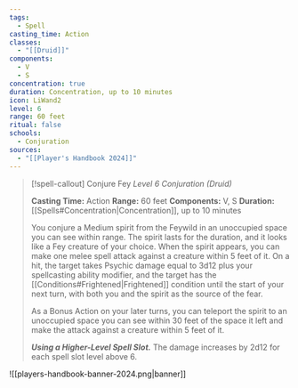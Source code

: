 ```yaml
---
tags:
  - Spell
casting_time: Action
classes:
  - "[[Druid]]"
components:
  - V
  - S
concentration: true
duration: Concentration, up to 10 minutes
icon: LiWand2
level: 6
range: 60 feet
ritual: false
schools:
  - Conjuration
sources: 
  - "[[Player's Handbook 2024]]"
---
```

>[!spell-callout] Conjure Fey
>_Level 6 Conjuration (Druid)_
>
>**Casting Time:** Action
>**Range:** 60 feet
>**Components:** V, S
>**Duration:** [[Spells#Concentration\|Concentration]], up to 10 minutes
>
>You conjure a Medium spirit from the Feywild in an unoccupied space you can see within range. The spirit lasts for the duration, and it looks like a Fey creature of your choice. When the spirit appears, you can make one melee spell attack against a creature within 5 feet of it. On a hit, the target takes Psychic damage equal to 3d12 plus your spellcasting ability modifier, and the target has the [[Conditions#Frightened\|Frightened]] condition until the start of your next turn, with both you and the spirit as the source of the fear.
>
>As a Bonus Action on your later turns, you can teleport the spirit to an unoccupied space you can see within 30 feet of the space it left and make the attack against a creature within 5 feet of it.
>
>**_Using a Higher-Level Spell Slot._** The damage increases by 2d12 for each spell slot level above 6.


![[players-handbook-banner-2024.png|banner]]